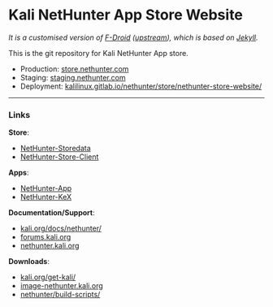 # Kali NetHunter App Store Website

_It is a customised version of [F-Droid](https://f-droid.org/) ([upstream](https://gitlab.com/fdroid/fdroid-website)), which is based on [Jekyll](https://jekyllrb.com/)._

This is the git repository for Kali NetHunter App store.

- Production: [store.nethunter.com](https://store.nethunter.com/) <!-- branch: `nethunter` -->
- Staging: [staging.nethunter.com](https://staging.nethunter.com/) <!-- branch: `nethunter` -->
- Deployment: [kalilinux.gitlab.io/nethunter/store/nethunter-store-website/](https://kalilinux.gitlab.io/nethunter/store/nethunter-store-website/) <!-- branch: `*` -->

- - -

### Links

**Store**:
- [NetHunter-Storedata](https://gitlab.com/kalilinux/nethunter/store/nethunter-storedata)
- [NetHunter-Store-Client](https://gitlab.com/kalilinux/nethunter/store/nethunter-store-client)

**Apps**:
- [NetHunter-App](https://gitlab.com/kalilinux/nethunter/apps/kali-nethunter-app)
- [NetHunter-KeX](https://gitlab.com/kalilinux/nethunter/apps/kali-nethunter-kex)

**Documentation/Support**:
- [kali.org/docs/nethunter/](https://www.kali.org/docs/nethunter/)
- [forums.kali.org](https://forums.kali.org/)
- [nethunter.kali.org](https://nethunter.kali.org/)

**Downloads**:
- [kali.org/get-kali/](https://www.kali.org/get-kali/#kali-mobile)
- [image-nethunter.kali.org](https://image-nethunter.kali.org/)
- [nethunter/build-scripts/](https://gitlab.com/kalilinux/nethunter/build-scripts/)
